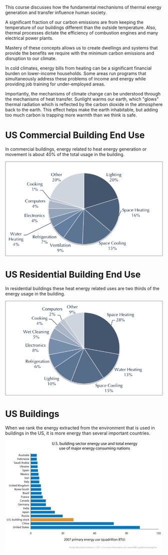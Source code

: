 This course discusses how the fundamental mechanisms of thermal energy generation and transfer influence human society.

A significant fraction of our carbon emissions are from keeping the temperature of our buildings different than the outside temperature.
Also, thermal processes dictate the efficiency of combustion engines and many electrical power plants.

Mastery of these concepts allows us to create dwellings and systems that provide the benefits we require with the minimum carbon emissions and disruption to our climate.

In cold climates, energy bills from heating can be a significant financial burden on lower-income households.
Some areas run programs that simultaneously address these problems of income and energy while providing job training for under-employed areas.

Importantly, the mechanisms of climate change can be understood through the mechanisms of heat transfer.
Sunlight warms our earth, which "glows" thermal radiation which is reflected by the carbon dioxide in the atmosphere back to the earth.
This effect helps make the earth inhabitable, but adding too much carbon is trapping more warmth than we think is safe.

# US Commercial Building End Use

In commercial buildings, energy related to heat energy generation or movement is about 40% of the total usage in the building.

![US Commercial Building End Use](./figures/commercial-end-use-DOE.png)


# US Residential Building End Use

In residential buildings these heat energy related uses are two thirds of the energy usage in the building.

![US Residential End Use](./figures/residential-end-use-DOE.png)


# US Buildings

When we rank the energy extracted from the environment that is used in buildings in the US, it is more energy than several important countries.

![Buildings use more primary energy than all of Russia](./figures/RMI-building-energy.jpg)


